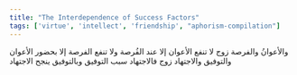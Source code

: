 ```yaml
---
title: "The Interdependence of Success Factors"
tags: ['virtue', 'intellect', 'friendship', "aphorism-compilation"]
---
```


 والأعوانُ والفرصة زوج لا تنفع الأعوان إلا عند الفُرصة ولا تنفع الفرصة إلا بحضور الأعوان والتوفيق والاجتهاد زوج فالاجتهاد سبب التوفيق وبالتوفيق ينجح الاجتهاد
